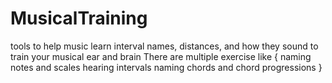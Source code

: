 # MusicalTraining
tools to help music learn interval names, distances, and how they sound to train your musical ear and brain
There are multiple exercise like
{
naming notes and scales
hearing intervals
naming chords and chord progressions
}
